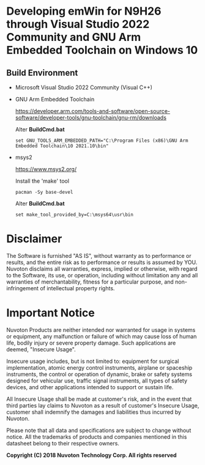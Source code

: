 # Developing emWin for N9H26 through Visual Studio 2022 Community and GNU Arm Embedded Toolchain on Windows 10

## Build Environment
* Microsoft Visual Studio 2022 Community (Visual C++)
* GNU Arm Embedded Toolchain

  https://developer.arm.com/tools-and-software/open-source-software/developer-tools/gnu-toolchain/gnu-rm/downloads
  
  Alter **BuildCmd.bat**
  ```
  set GNU_TOOLS_ARM_EMBEDDED_PATH="C:\Program Files (x86)\GNU Arm Embedded Toolchain\10 2021.10\bin"
  ```
* msys2
  
  https://www.msys2.org/
  
  Install the 'make' tool
  ```
  pacman -Sy base-devel
  ```
  Alter **BuildCmd.bat**
  ```
  set make_tool_provided_by=C:\msys64\usr\bin
  ```



# Disclaimer
The Software is furnished "AS IS", without warranty as to performance or results, and
the entire risk as to performance or results is assumed by YOU. Nuvoton disclaims all
warranties, express, implied or otherwise, with regard to the Software, its use, or
operation, including without limitation any and all warranties of merchantability, fitness
for a particular purpose, and non-infringement of intellectual property rights.

# Important Notice

Nuvoton Products are neither intended nor warranted for usage in systems or equipment,
any malfunction or failure of which may cause loss of human life, bodily injury or severe
property damage. Such applications are deemed, "Insecure Usage".

Insecure usage includes, but is not limited to: equipment for surgical implementation,
atomic energy control instruments, airplane or spaceship instruments, the control or
operation of dynamic, brake or safety systems designed for vehicular use, traffic signal
instruments, all types of safety devices, and other applications intended to support or
sustain life.

All Insecure Usage shall be made at customer's risk, and in the event that third parties
lay claims to Nuvoton as a result of customer's Insecure Usage, customer shall indemnify
the damages and liabilities thus incurred by Nuvoton.

Please note that all data and specifications are subject to change without notice. All the
trademarks of products and companies mentioned in this datasheet belong to their respective
owners.

**Copyright (C) 2018 Nuvoton Technology Corp. All rights reserved**
